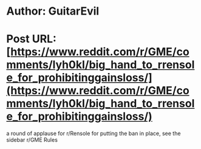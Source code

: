# Author: GuitarEvil
# Post URL: [https://www.reddit.com/r/GME/comments/lyh0kl/big_hand_to_rrensole_for_prohibitinggainsloss/](https://www.reddit.com/r/GME/comments/lyh0kl/big_hand_to_rrensole_for_prohibitinggainsloss/)


a round of applause for r/Rensole for putting the ban in place, see the sidebar r/GME Rules